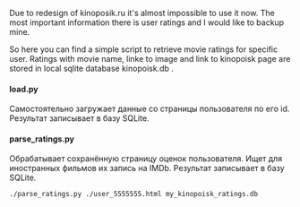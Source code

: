 Due to redesign of kinoposik.ru it's almost impossible to use it now.
The most important information there is user ratings and I would like to backup mine.

So here you can find a simple script to retrieve movie ratings for specific user.
Ratings with movie name, linke to image and link to kinopoisk page are stored in local sqlite database kinopoisk.db .

#### load.py
Самостоятельно загружает данные со страницы пользователя по его id.
Результат записывает в базу SQLite.

#### parse_ratings.py
Обрабатывает сохранённую страницу оценок пользователя.
Ищет для иностранных фильмов их запись на IMDb.
Результат записывает в базу SQLite.

  ```
  ./parse_ratings.py ./user_5555555.html my_kinopoisk_ratings.db

